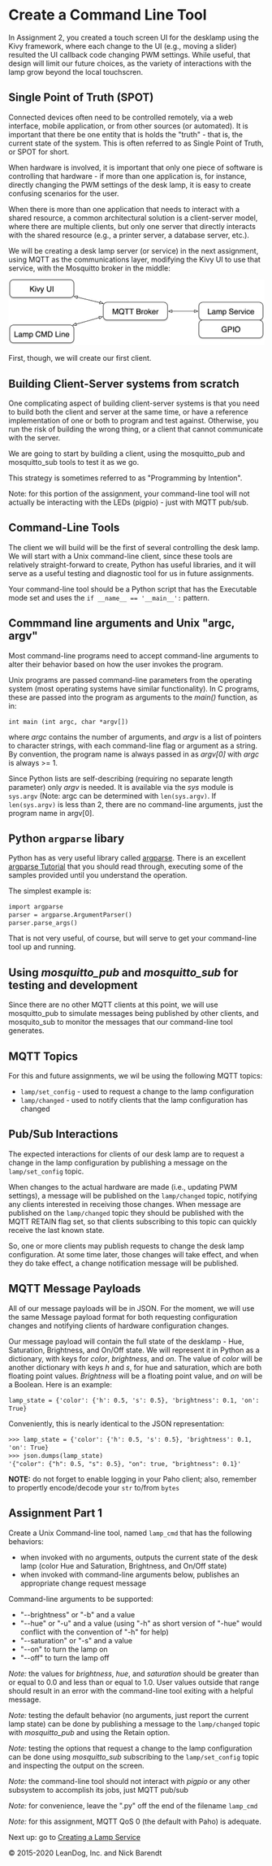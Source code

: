 # Create a Command Line Tool

In Assignment 2, you created a touch screen UI for the desklamp using the Kivy framework, where each change to the UI (e.g., moving a slider) resulted the UI callback code changing PWM settings.  While useful, that design will limit our future choices, as the variety of interactions with the lamp grow beyond the local touchscren.

## Single Point of Truth (SPOT)

Connected devices often need to be controlled remotely, via a web interface, mobile application, or from other sources (or automated).  It is important that there be one entity that is holds the "truth" - that is, the current state of the system.  This is often referred to as Single Point of Truth, or SPOT for short.

When hardware is involved, it is important that only one piece of software is controlling that hardware - if more than one application is, for instance, directly changing the PWM settings of the desk lamp, it is easy to create confusing scenarios for the user.  

When there is more than one application that needs to interact with a shared resource, a common architectural solution is a client-server model, where there are multiple clients, but only one server that directly interacts with the shared resource (e.g., a printer server, a database server, etc.).

We will be creating a desk lamp server (or service) in the next assignment, using MQTT as the communications layer, modifying the Kivy UI to use that service, with the Mosquitto broker in the middle:

![](Images/architecture.png)

First, though, we will create our first client.

## Building Client-Server systems from scratch

One complicating aspect of building client-server systems is that you need to build both the client and server at the same time, or have a reference implementation of one or both to program and test against.  Otherwise, you run the risk of building the wrong thing, or a client that cannot communicate with the server.

We are going to start by building a client, using the mosquitto\_pub and mosquitto\_sub tools to test it as we go. 

This strategy is sometimes referred to as "Programming by Intention".

Note: for this portion of the assignment, your command-line tool will not actually be interacting with the LEDs (pigpio) - just with MQTT pub/sub.

## Command-Line Tools

The client we will build will be the first of several controlling the desk lamp.  We will start with a Unix command-line client, since these tools are relatively straight-forward to create, Python has useful libraries, and it will serve as a useful testing and diagnostic tool for us in future assignments.

Your command-line tool should be a Python script that has the Executable mode set and uses the `if __name__ == '__main__':` pattern.

## Commmand line arguments and Unix "argc, argv"

Most command-line programs need to accept command-line arguments to alter their behavior based on how the user invokes the program.

Unix programs are passed command-line parameters from the operating system (most operating systems have similar functionality).  In C programs, these are passed into the program as arguments to the *main()* function, as in:

```
int main (int argc, char *argv[])
```

where *argc* contains the number of arguments, and *argv* is a list of pointers to character strings, with each command-line flag or argument as a string.  By convention, the program name is always passed in as *argv[0]* with *argc* is always >= 1.

Since Python lists are self-describing (requiring no separate length parameter) only *argv* is needed.  It is available via the *sys* module is `sys.argv` (Note:  argc can be determined with `len(sys.argv)`.  If `len(sys.argv)` is less than 2, there are no command-line arguments, just the program name in argv[0].

## Python `argparse` libary
Python has as very useful library called [argparse](https://docs.python.org/3.5/library/argparse.html#module-argparse).  There is an excellent [argparse Tutorial](https://docs.python.org/3.5/howto/argparse.html#id1) that you should read through, executing some of the samples provided until you understand the operation.

The simplest example is:

```
import argparse
parser = argparse.ArgumentParser()
parser.parse_args()
```

That is not very useful, of course, but will serve to get your command-line tool up and running.

## Using *mosquitto_pub* and *mosquitto_sub* for testing and development

Since there are no other MQTT clients at this point, we will use mosquitto_pub to simulate messages being published by other clients, and mosquito_sub to monitor the messages that our command-line tool generates.

## MQTT Topics
For this and future assignments, we wil be using the following  MQTT topics:

* `lamp/set_config` - used to request a change to the lamp configuration
* `lamp/changed` - used to notify clients that the lamp configuration has changed

## Pub/Sub Interactions
The expected interactions for clients of our desk lamp are to request a change in the lamp configuration by publishing a message on the `lamp/set_config` topic.  

When changes to the actual hardware are made (i.e., updating PWM settings), a message will be published on the `lamp/changed` topic, notifying any clients interested in receiving those changes.  When message are published on the `lamp/changed` topic they should be published with the MQTT RETAIN flag set, so that clients subscribing to this topic can quickly receive the last known state.

So, one or more clients may publish requests to change the desk lamp configuration.  At some time later, those changes will take effect, and when they do take effect, a change notification message will be published.

## MQTT Message Payloads
All of our message payloads will be in JSON.  For the moment, we will use the same Message payload format for both requesting configuration changes and notifying clients of hardware configuration changes.

Our message payload will contain the full state of the desklamp - Hue, Saturation, Brightness, and On/Off state.  We will represent it in Python as a dictionary, with keys for *color*, *brightness*, and *on*.  The value of *color* will be  another dictionary with keys *h* and *s*, for hue and saturation, which are both floating point values.  *Brightness* will be a floating point value, and *on* will be a Boolean.  Here is an example:

```
lamp_state = {'color': {'h': 0.5, 's': 0.5}, 'brightness': 0.1, 'on': True}
```

Conveniently, this is nearly identical to the JSON representation:

```
>>> lamp_state = {'color': {'h': 0.5, 's': 0.5}, 'brightness': 0.1, 'on': True}
>>> json.dumps(lamp_state)
'{"color": {"h": 0.5, "s": 0.5}, "on": true, "brightness": 0.1}'
```

**NOTE:** do not forget to enable logging in your Paho client; also, remember to propertly encode/decode your `str` to/from `bytes`

## Assignment Part 1
Create a Unix Command-line tool, named `lamp_cmd` that has the following behaviors:
* when invoked with no arguments, outputs the current state of the desk lamp (color Hue and Saturation, Brightness, and On/Off state)
* when invoked with command-line arguments below, publishes an appropriate change request message

Command-line arguments to be supported:

* "--brightness" or "-b" and a value
* "--hue" or "-u" and a value (using "-h" as short version of "-hue" would conflict with the convention of "-h" for help)
* "--saturation" or "-s" and a value
* "--on" to turn the lamp on
* "--off" to turn the lamp off

*Note:* the values for *brightness*, *hue*, and *saturation* should be greater than or equal to 0.0 and less than or equal to 1.0.  User values outside that range should result in an error with the command-line tool exiting with a helpful message.

*Note:* testing the default behavior (no arguments, just report the current lamp state) can be done by publishing a message to the `lamp/changed` topic with *mosquitto_pub* and using the Retain option.

*Note:* testing the options that request a change to the lamp configuration can be done using *mosquitto_sub* subscribing to the `lamp/set_config` topic and inspecting the output on the screen.

*Note:* the command-line tool should not interact with *pigpio* or any other subsystem to accomplish its jobs, just MQTT pub/sub

*Note:* for convenience, leave the ".py" off the end of the filename `lamp_cmd`

*Note:* for this assignment, MQTT QoS 0 (the default with Paho) is adequate.

Next up: go to [Creating a Lamp Service](../03.6_Lamp_Service/README.md)

&copy; 2015-2020 LeanDog, Inc. and Nick Barendt
